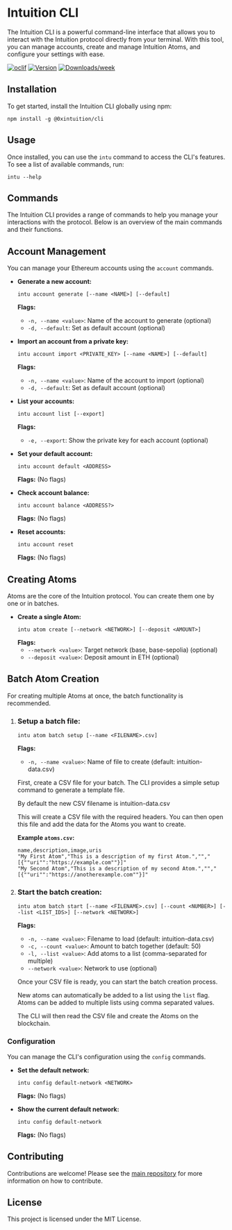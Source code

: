 # Intuition CLI

The Intuition CLI is a powerful command-line interface that allows you to interact with the Intuition protocol directly from your terminal. With this tool, you can manage accounts, create and manage Intuition Atoms, and configure your settings with ease.

[![oclif](https://img.shields.io/badge/cli-oclif-brightgreen.svg)](https://oclif.io)
[![Version](https://img.shields.io/npm/v/@0xintuition/cli.svg)](https://www.npmjs.com/package/@0xintuition/cli)
[![Downloads/week](https://img.shields.io/npm/dw/@0xintuition/cli.svg)](https://npmjs.org/package/@0xintuition/cli)

## Installation

To get started, install the Intuition CLI globally using npm:

```sh-session
npm install -g @0xintuition/cli
```

## Usage

Once installed, you can use the `intu` command to access the CLI's features. To see a list of available commands, run:

```sh-session
intu --help
```

## Commands

The Intuition CLI provides a range of commands to help you manage your interactions with the protocol. Below is an overview of the main commands and their functions.

## Account Management

You can manage your Ethereum accounts using the `account` commands.

- **Generate a new account:**

  ```sh-session
  intu account generate [--name <NAME>] [--default]
  ```

  **Flags:**

  - `-n, --name <value>`: Name of the account to generate (optional)
  - `-d, --default`: Set as default account (optional)

- **Import an account from a private key:**

  ```sh-session
  intu account import <PRIVATE_KEY> [--name <NAME>] [--default]
  ```

  **Flags:**

  - `-n, --name <value>`: Name of the account to import (optional)
  - `-d, --default`: Set as default account (optional)

- **List your accounts:**

  ```sh-session
  intu account list [--export]
  ```

  **Flags:**

  - `-e, --export`: Show the private key for each account (optional)

- **Set your default account:**

  ```sh-session
  intu account default <ADDRESS>
  ```

  **Flags:**
  (No flags)

- **Check account balance:**

  ```sh-session
  intu account balance <ADDRESS?>
  ```

  **Flags:**
  (No flags)

- **Reset accounts:**
  ```sh-session
  intu account reset
  ```
  **Flags:**
  (No flags)

## Creating Atoms

Atoms are the core of the Intuition protocol. You can create them one by one or in batches.

- **Create a single Atom:**
  ```sh-session
  intu atom create [--network <NETWORK>] [--deposit <AMOUNT>]
  ```
  **Flags:**
  - `--network <value>`: Target network (base, base-sepolia) (optional)
  - `--deposit <value>`: Deposit amount in ETH (optional)

## Batch Atom Creation

For creating multiple Atoms at once, the batch functionality is recommended.

1. ### **Setup a batch file:**

   ```sh-session
   intu atom batch setup [--name <FILENAME>.csv]
   ```

   **Flags:**

   - `-n, --name <value>`: Name of file to create (default: intuition-data.csv)

   First, create a CSV file for your batch. The CLI provides a simple setup command to generate a template file.

   By default the new CSV filename is intuition-data.csv

   This will create a CSV file with the required headers. You can then open this file and add the data for the Atoms you want to create.

   **Example `atoms.csv`:**

   ```csv
   name,description,image,uris
   "My First Atom","This is a description of my first Atom.","","[{""uri"":"https://example.com""}]"
   "My Second Atom","This is a description of my second Atom.","","[{""uri"":"https://anotherexample.com""}]"
   ```

2. ### **Start the batch creation:**

   ```sh-session
   intu atom batch start [--name <FILENAME>.csv] [--count <NUMBER>] [--list <LIST_IDS>] [--network <NETWORK>]
   ```

   **Flags:**

   - `-n, --name <value>`: Filename to load (default: intuition-data.csv)
   - `-c, --count <value>`: Amount to batch together (default: 50)
   - `-l, --list <value>`: Add atoms to a list (comma-separated for multiple)
   - `--network <value>`: Network to use (optional)

   Once your CSV file is ready, you can start the batch creation process.

   New atoms can automatically be added to a list using the `list` flag.
   Atoms can be added to multiple lists using comma separated values.

   The CLI will then read the CSV file and create the Atoms on the blockchain.

### Configuration

You can manage the CLI's configuration using the `config` commands.

- **Set the default network:**

  ```sh-session
  intu config default-network <NETWORK>
  ```

  **Flags:**
  (No flags)

- **Show the current default network:**
  ```sh-session
  intu config default-network
  ```
  **Flags:**
  (No flags)

## Contributing

Contributions are welcome! Please see the [main repository](https://github.com/0xintuition/intuition-ts) for more information on how to contribute.

## License

This project is licensed under the MIT License.
